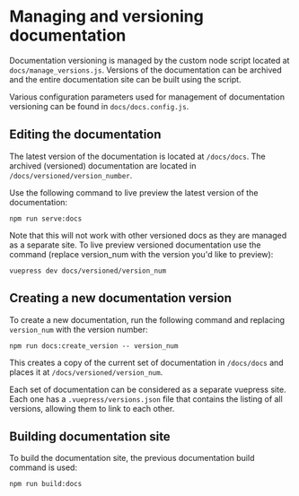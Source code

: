 # Managing and versioning documentation

Documentation versioning is managed by the custom node script located at `docs/manage_versions.js`. Versions of the documentation can be archived and the entire documentation site can be built using the script.

Various configuration parameters used for management of documentation versioning can be found in `docs/docs.config.js`.

## Editing the documentation

The latest version of the documentation is located at `/docs/docs`. The archived (versioned) documentation are located in `/docs/versioned/version_number`.

Use the following command to live preview the latest version of the documentation:

```
npm run serve:docs
```

Note that this will not work with other versioned docs as they are managed as a separate site. To live preview versioned documentation use the command (replace version_num with the version you'd like to preview):

```
vuepress dev docs/versioned/version_num
```

## Creating a new documentation version

To create a new documentation, run the following command and replacing `version_num` with the version number: 

```
npm run docs:create_version -- version_num
```

This creates a copy of the current set of documentation in `/docs/docs` and places it at `/docs/versioned/version_num`. 

Each set of documentation can be considered as a separate vuepress site. Each one has a `.vuepress/versions.json` file that contains the listing of all versions, allowing them to link to each other.  


## Building documentation site

To build the documentation site, the previous documentation build command is used:

```
npm run build:docs
```

